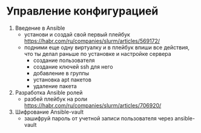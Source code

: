 # Управление конфигурацией
1. Введение в Ansible 
   - установи и создай свой первый плейбук https://habr.com/ru/companies/slurm/articles/569172/
   - подними еще одну виртуалку и в плейбук впиши все действия, что ты делал раньше по установке и настройке сервера
     - создание пользователя
     - создание ключей ssh для него
     - добавление в группы
     - установка apt пакетов
     - удаление пакета
2. Разработка Ansible ролей 
   - разбей плейбук на роли https://habr.com/ru/companies/slurm/articles/706920/
3. Шифрование Ansible-vault 
   - зашифруй пароль от учетной записи пользователя через ansible-vault